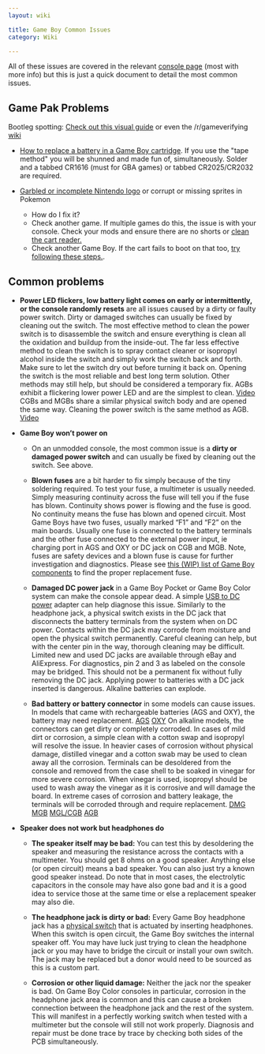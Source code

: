 ```yaml
---
layout: wiki

title: Game Boy Common Issues
category: Wiki

---
```

All of these issues are covered in the relevant [console page](../consoles) (most with more info) but this is just a quick document to detail the most common issues.
 

## **Game Pak Problems**

Bootleg spotting: [Check out this visual guide](gamechecker) or even the /r/gameverifying [wiki](https://www.reddit.com/r/gameverifying/wiki/index)

* [How to replace a battery in a Game Boy cartridge](https://www.youtube.com/watch?v=n3FsANHj300). If you use the "tape method" you will be shunned and made fun of, simultaneously. Solder and a tabbed CR1616 (must for GBA games) or tabbed CR2025/CR2032 are required. 
   
* [Garbled or incomplete Nintendo logo](https://i.redd.it/7n5f50urdy821.jpg) or corrupt or missing sprites in Pokemon
	* How do I fix it? 
	 * Check another game. If multiple games do this, the issue is with your console. Check your mods and ensure there are no shorts or [clean the cart reader.](https://www.youtube.com/watch?v=y-gE7t9Mk3w)
	 * Check another Game Boy. If the cart fails to boot on that too, [try following these steps.](https://www.youtube.com/watch?v=0gqNEyQLecQ).

## **Common problems**

* **Power LED flickers, low battery light comes on early or intermittently, or the console randomly resets** are all issues caused by a dirty or faulty power switch.  Dirty or damaged switches can usually be fixed by cleaning out the switch. The most effective method to clean the power switch is to disassemble the switch and ensure everything is clean all the oxidation and buildup from the inside-out. The far less effective method to clean the switch is to spray contact cleaner or isopropyl alcohol inside the switch and simply work the switch back and forth. Make sure to let the switch dry out before turning it back on. Opening the switch is the most reliable and best long term solution. Other methods may still help, but should be considered a temporary fix. AGBs exhibit a flickering lower power LED and are the simplest to clean. [Video](https://www.youtube.com/watch?v=G946mQCkIQc) CGBs and MGBs share a similar physical switch body and are opened the same way. Cleaning the power switch is the same method as AGB. [Video](https://youtu.be/EVTKBHR0vVw)

* **Game Boy won’t power on**
 
    * On an unmodded console, the most common issue is a **dirty or damaged power switch** and can usually be fixed by cleaning out the switch. See above.
 
	* **Blown fuses** are a bit harder to fix simply because of the tiny soldering required. To test your fuse, a multimeter is usually needed. Simply measuring continuity across the fuse will tell you if the fuse has blown. Continuity shows power is flowing and the fuse is good. No continuity means the fuse has blown and opened circuit. Most Game Boys have two fuses, usually marked “F1” and “F2” on the main boards. Usually one fuse is connected to the battery terminals and the other fuse connected to the external power input, ie charging port in AGS and OXY or DC jack on CGB and MGB. Note, fuses are safety devices and a blown fuse is cause for further investigation and diagnostics. Please see [this (WIP) list of Game Boy components](https://docs.google.com/spreadsheets/d/17RfgOaR-P8M0cC5BojwuY52GbZUefLFm82To7ja963o/) to find the proper replacement fuse.
	
	* **Damaged DC power jack** in a Game Boy Pocket or Game Boy Color system can make the console appear dead. A simple [USB to DC power](https://retrogamerepairshop.com/products/jellybelly-game-boy-color-pocket-light-3-3v-usb-cable?_pos=1&_sid=b642ce805&_ss=r&variant=32547179233354) adapter can help diagnose this issue. Similarly to the headphone jack, a physical switch exists in the DC jack that disconnects the battery terminals from the system when on DC power. Contacts within the DC jack may corrode from moisture and open the physical switch permanently. Careful cleaning can help, but with the center pin in the way, thorough cleaning may be difficult. Limited new and used DC jacks are available through eBay and AliExpress. For diagnostics, pin 2 and 3 as labeled on the console may be bridged. This should not be a permanent fix without fully removing the DC jack. Applying power to batteries with a DC jack inserted is dangerous. Alkaline batteries can explode.

	* **Bad battery or battery connector** in some models can cause issues. In models that came with rechargeable batteries (AGS and OXY), the battery may need replacement. [AGS](https://www.retromodding.com/products/makho-game-boy-advance-sp-battery) [OXY](https://retrogamerepairshop.com/collections/game-boy-micro/products/game-boy-micro-750mah-high-capacity-replacement-battery-by-makho?variant=37848673255596)
On alkaline models, the connectors can get dirty or completely corroded. In cases of mild dirt or corrosion, a simple clean with a cotton swap and isopropyl will resolve the issue. In heavier cases of corrosion without physical damage, distilled vinegar and a cotton swab may be used to clean away all the corrosion. Terminals can be desoldered from the console and removed from the case shell to be soaked in vinegar for more severe corrosion. When vinegar is used, isopropyl should be used to wash away the vinegar as it is corrosive and will damage the board. In extreme cases of corrosion and battery leakage, the terminals will be corroded through and require replacement. [DMG](https://retrogamerepairshop.com/collections/cloud-game-store/products/game-boy-dmg-original-high-quality-replacement-battery-contact-terminals?variant=37893135794348) [MGB](https://retrogamerepairshop.com/collections/cloud-game-store/products/gbp-game-boy-pocket-high-quality-replacement-battery-contact-terminals?variant=37893131305132) [MGL/CGB](https://retrogamerepairshop.com/collections/cloud-game-store/products/game-boy-color-high-quality-replacement-battery-contact-terminals?variant=37508302799020) [AGB](https://retrogamerepairshop.com/collections/cloud-game-store/products/gba-game-boy-advance-high-quality-replacement-battery-contact-terminals?variant=37893117411500)
 
* **Speaker does not work but headphones do**
  
    * **The speaker itself may be bad:** You can test this by desoldering the speaker and measuring the resistance across the contacts with a multimeter. You should get 8 ohms on a good speaker. Anything else (or open circuit) means a bad speaker. You can also just try a known good speaker instead. Do note that in most cases, the electrolytic capacitors in the console may have also gone bad and it is a good idea to service those at the same time or else a replacement speaker may also die.

    * **The headphone jack is dirty or bad:** Every Game Boy headphone jack has a [physical switch](https://imgur.com/Q34epck) that is actuated by inserting headphones. When this switch is open circuit, the Game Boy switches the internal speaker off. You may have luck just trying to clean the headphone jack or you may have to bridge the circuit or install your own switch. The jack may be replaced but a donor would need to be sourced as this is a custom part.

    * **Corrosion or other liquid damage:** Neither the jack nor the speaker is bad. On Game Boy Color consoles in particular, corrosion in the headphone jack area is common and this can cause a broken connection between the headphone jack and the rest of the system. This will manifest in a perfectly working switch when tested with a multimeter but the console will still not work properly. Diagnosis and repair must be done trace by trace by checking both sides of the PCB simultaneously.
